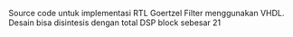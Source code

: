 Source code untuk implementasi RTL Goertzel Filter menggunakan VHDL. Desain bisa disintesis dengan total DSP block sebesar 21 
